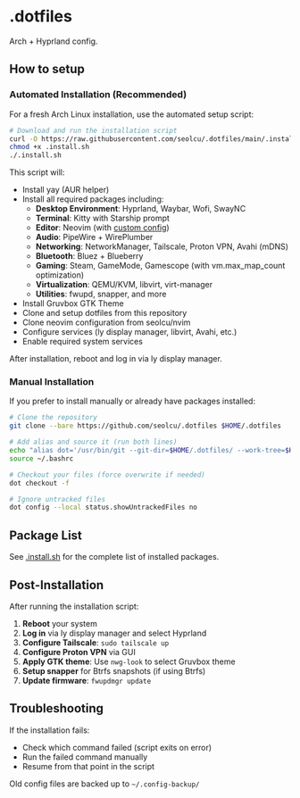 # .dotfiles

Arch + Hyprland config.

## How to setup

### Automated Installation (Recommended)

For a fresh Arch Linux installation, use the automated setup script:

```bash
# Download and run the installation script
curl -O https://raw.githubusercontent.com/seolcu/.dotfiles/main/.install.sh
chmod +x .install.sh
./.install.sh
```

This script will:
- Install yay (AUR helper)
- Install all required packages including:
  - **Desktop Environment**: Hyprland, Waybar, Wofi, SwayNC
  - **Terminal**: Kitty with Starship prompt
  - **Editor**: Neovim (with [custom config](https://github.com/seolcu/nvim))
  - **Audio**: PipeWire + WirePlumber
  - **Networking**: NetworkManager, Tailscale, Proton VPN, Avahi (mDNS)
  - **Bluetooth**: Bluez + Blueberry
  - **Gaming**: Steam, GameMode, Gamescope (with vm.max_map_count optimization)
  - **Virtualization**: QEMU/KVM, libvirt, virt-manager
  - **Utilities**: fwupd, snapper, and more
- Install Gruvbox GTK Theme
- Clone and setup dotfiles from this repository
- Clone neovim configuration from seolcu/nvim
- Configure services (ly display manager, libvirt, Avahi, etc.)
- Enable required system services

After installation, reboot and log in via ly display manager.

### Manual Installation

If you prefer to install manually or already have packages installed:

```bash
# Clone the repository
git clone --bare https://github.com/seolcu/.dotfiles $HOME/.dotfiles

# Add alias and source it (run both lines)
echo "alias dot='/usr/bin/git --git-dir=$HOME/.dotfiles/ --work-tree=$HOME'" >> ~/.bashrc
source ~/.bashrc

# Checkout your files (force overwrite if needed)
dot checkout -f

# Ignore untracked files
dot config --local status.showUntrackedFiles no
```

## Package List

See [.install.sh](.install.sh) for the complete list of installed packages.

## Post-Installation

After running the installation script:

1. **Reboot** your system
2. **Log in** via ly display manager and select Hyprland
3. **Configure Tailscale**: `sudo tailscale up`
4. **Configure Proton VPN** via GUI
5. **Apply GTK theme**: Use `nwg-look` to select Gruvbox theme
6. **Setup snapper** for Btrfs snapshots (if using Btrfs)
7. **Update firmware**: `fwupdmgr update`

## Troubleshooting

If the installation fails:
- Check which command failed (script exits on error)
- Run the failed command manually
- Resume from that point in the script

Old config files are backed up to `~/.config-backup/`
